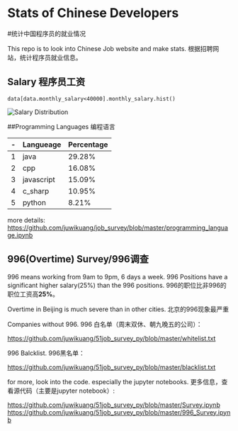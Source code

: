 # Stats of Chinese Developers
#统计中国程序员的就业情况

This repo is to look into Chinese Job website and make stats. 
根据招聘网站，统计程序员就业信息。

## Salary 程序员工资
```
data[data.monthly_salary<40000].monthly_salary.hist()
```
![Salary Distribution](https://github.com/juwikuang/51job_survey_py/blob/master/images/salary_distribution.png?raw=true)

##Programming Languages 编程语言

| - | Langueage       | Percentage |
|---|------------|--------|
| 1 | java       | 29.28% |
| 2 | cpp        | 16.08% |
| 3 | javascript | 15.09% |
| 4 | c_sharp    | 10.95% |
| 5 | python     | 8.21%  |

more details:
https://github.com/juwikuang/job_survey/blob/master/programming_language.ipynb

## 996(Overtime) Survey/996调查
996 means working from 9am to 9pm, 6 days a week.
996 Positions have a significant higher salary(25%) than the 996 positions.
996的职位比非996的职位工资高**25%**。

Overtime in Beijing is much severe than in other cities.
北京的996现象最严重

Companies without 996.
996 白名单（周末双休、朝九晚五的公司）：

https://github.com/juwikuang/51job_survey_py/blob/master/whitelist.txt

996 Balcklist. 996黑名单：

https://github.com/juwikuang/51job_survey_py/blob/master/blacklist.txt

for more, look into the code. especially the jupyter notebooks.
更多信息，查看源代码（主要是jupyter notebook）:

https://github.com/juwikuang/51job_survey_py/blob/master/Survey.ipynb
https://github.com/juwikuang/51job_survey_py/blob/master/996_Survey.ipynb
